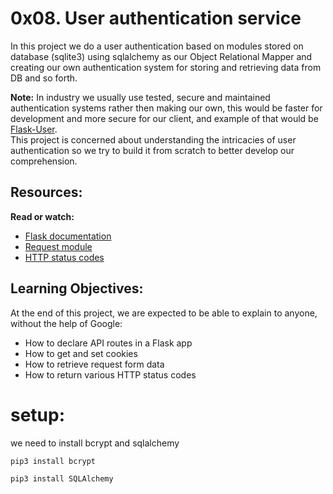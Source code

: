 # 0x08. User authentication service

In this project we do a user authentication based on modules stored on database (sqlite3) using sqlalchemy as our Object Relational Mapper and creating our own authentication system for storing and retrieving data from DB and so forth.

**Note:**
In industry we usually use tested, secure and maintained authentication systems rather then making our own, this would be faster for development and more secure for our client, and example of that would be [Flask-User](https://flask-user.readthedocs.io/en/latest/).<br>
This project is concerned about understanding the intricacies of user authentication so we try to build it from scratch to better develop our comprehension.

## Resources:

**Read or watch:**
- <a href="https://flask.palletsprojects.com/en/1.1.x/quickstart/" target="_blank">Flask documentation</a>
- <a href="https://requests.kennethreitz.org/en/master/user/quickstart/" target="_blank">Request module</a>
- <a href="https://www.w3.org/Protocols/rfc2616/rfc2616-sec10.html" target="_blank">HTTP status codes</a>

## Learning Objectives:

At the end of this project, we are expected to be able to explain to anyone, without the help of Google:

- How to declare API routes in a Flask app
- How to get and set cookies
- How to retrieve request form data
- How to return various HTTP status codes

# setup:

we need to install bcrypt and sqlalchemy
```
pip3 install bcrypt
```
```
pip3 install SQLAlchemy
```
